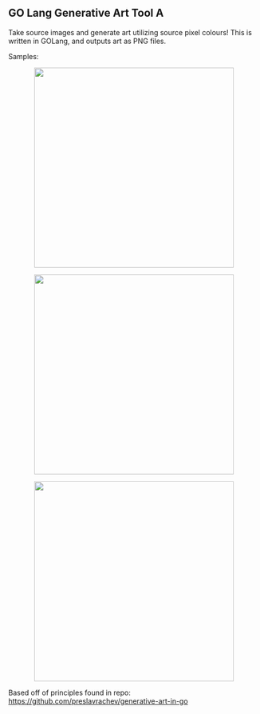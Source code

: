 ## GO Lang Generative Art Tool A

Take source images and generate art utilizing source pixel colours!
This is written in GOLang, and outputs art as PNG files.

Samples:
<p align="center">
  <img src="/assets/outC.svg" width="400px">
</p>
<p align="center">
  <img src="/assets/outA.svg" width="400px">
</p>
<p align="center">
  <img src="/assets/outB.svg" width="400px">
</p>

Based off of principles found in repo:
https://github.com/preslavrachev/generative-art-in-go
